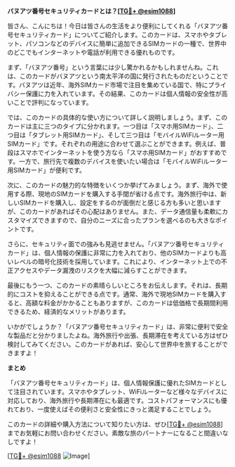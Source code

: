 **バヌアツ番号セキュリティカードとは？[[TG💪+ @esim1088](https://t.me/s/esim1088)]**

皆さん、こんにちは！今日は皆さんの生活をより便利にしてくれる「バヌアツ番号セキュリティカード」についてご紹介します。このカードは、スマホやタブレット、パソコンなどのデバイスに簡単に追加できるSIMカードの一種で、世界中のどこでもインターネットや電話が利用できる優れものです。

まず、「バヌアツ番号」という言葉には少し驚かれるかもしれませんね。これは、このカードがバヌアツという南太平洋の国に発行されたものだということです。バヌアツは近年、海外SIMカード市場で注目を集めている国で、特にプライバシー保護に力を入れています。その結果、このカードは個人情報の安全性が高いことで評判になっています。

では、このカードの具体的な使い方について詳しく説明しましょう。まず、このカードは主に三つのタイプに分かれます。一つ目は「スマホ用SIMカード」、二つ目は「タブレット用SIMカード」、そして三つ目は「モバイルWiFiルーター用SIMカード」です。それぞれの用途に合わせて選ぶことができます。例えば、普段はスマホでインターネットを使う方なら「スマホ用SIMカード」がおすすめです。一方で、旅行先で複数のデバイスを使いたい場合は「モバイルWiFiルーター用SIMカード」が便利です。

次に、このカードの魅力的な特徴をいくつか挙げてみましょう。まず、海外で使用する際、現地のSIMカードを購入する手間が省ける点です。海外旅行中は、新しいSIMカードを購入し、設定をするのが面倒だと感じる方も多いと思いますが、このカードがあればその心配はありません。また、データ通信量も柔軟にカスタマイズできますので、自分のニーズに合ったプランを選べるのも大きなポイントです。

さらに、セキュリティ面での強みも見逃せません。「バヌアツ番号セキュリティカード」は、個人情報の保護に非常に力を入れており、他のSIMカードよりも高いレベルの暗号化技術を採用しています。これにより、インターネット上での不正アクセスやデータ漏洩のリスクを大幅に減らすことができます。

最後にもう一つ、このカードの素晴らしいところをお伝えします。それは、長期的にコストを抑えることができる点です。通常、海外で現地SIMカードを購入すると、高額な料金がかかることもありますが、このカードは低価格で長期間利用できるため、経済的なメリットがあります。

いかがでしょうか？「バヌアツ番号セキュリティカード」は、非常に便利で安全な製品だと分かりましたよね。海外旅行や出張、長期滞在を考えている方はぜひ検討してみてください。このカードがあれば、安心して世界中を旅することができますよ！

**まとめ**

「バヌアツ番号セキュリティカード」は、個人情報保護に優れたSIMカードとして注目されています。スマホやタブレット、WiFiルーターなど様々なデバイスに対応しており、海外旅行や長期滞在にも最適です。コストパフォーマンスにも優れており、一度使えばその便利さと安全性にきっと満足することでしょう。

このカードの詳細や購入方法について知りたい方は、ぜひ[[TG💪+ @esim1088](https://t.me/s/esim1088)]までお気軽にお問い合わせください。素敵な旅のパートナーになること間違いなしですよ！

[[TG💪+ @esim1088](https://t.me/s/esim1088) ![Image](https://i.postimg.cc/Y0z9fWf4/image.png)]